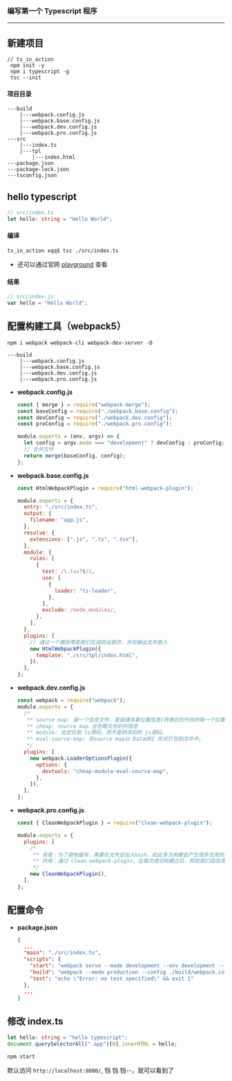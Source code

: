 ### 编写第一个 Typescript 程序

---

## 新建项目

```
// ts_in_action
 npm init -y
 npm i typescript -g
 tsc --init
```

#### 项目目录

```
---build
    |---webpack.config.js
    |---webpack.base.config.js
    |---webpack.dev.config.js
    |---webpack.pro.config.js
---src
    |---index.ts
    |---tpl
        |---index.html
---package.json
---package-lock.json
---tsconfig.json
```

## hello typescript

```ts
// src/index.ts
let hello: string = "Hello World";
```

#### 编译

```
ts_in_action xqq$ tsc ./src/index.ts
```

- 还可以通过官网 [playground](https://www.typescriptlang.org/play?#code/FAAhQ) 查看

#### 结果

```js
// src/index.js
var hello = "Hello World";
```

## 配置构建工具（webpack5）

```
npm i webpack webpack-cli webpack-dev-server -D
```

```
---build
    |---webpack.config.js
    |---webpack.base.config.js
    |---webpack.dev.config.js
    |---webpack.pro.config.js
```

- **webpack.config.js**

  ```js
  const { merge } = require("webpack-merge");
  const baseConfig = require("./webpack.base.config");
  const devConfig = require("./webpack.dev.config");
  const proConfig = require("./webpack.pro.config");

  module.exports = (env, argv) => {
    let config = argv.mode === "development" ? devConfig : proConfig;
    // 合并文件
    return merge(baseConfig, config);
  };
  ```

- **webpack.base.config.js**

  ```js
  const HtmlWebpackPlugin = require("html-webpack-plugin");

  module.exports = {
    entry: "./src/index.ts",
    output: {
      filename: "app.js",
    },
    resolve: {
      extensions: [".js", ".ts", ".tsx"],
    },
    module: {
      rules: [
        {
          test: /\.tsx?$/i,
          use: [
            {
              loader: "ts-loader",
            },
          ],
          exclude: /node_modules/,
        },
      ],
    },
    plugins: [
      // 通过一个模版帮助我们生成网站首页，并将输出文件嵌入
      new HtmlWebpackPlugin({
        template: "./src/tpl/index.html",
      }),
    ],
  };
  ```

- **webpack.dev.config.js**

  ```js
  const webpack = require("webpack");
  module.exports = {
    /*
     ** source map: 是一个信息文件，里面储存着位置信息(转换后的代码的每一个位置，所对应的转换前的位置)。
     ** cheap: source map 会忽略文件的列信息
     ** module: 会定位到 ts源码，而不是转译后的 js源码。
     ** eval-source-map: 将source map以 DataURI 形式打包到文件中。
     */
    plugins: [
      new webpack.LoaderOptionsPlugin({
        options: {
          devtools: "cheap-module-eval-source-map",
        },
      }),
    ],
  };
  ```

- **webpack.pro.config.js**

  ```js
  const { CleanWebpackPlugin } = require("clean-webpack-plugin");

  module.exports = {
    plugins: [
      /*
       ** 背景：为了避免缓存，需要在文件后加入hash，如此多次构建会产生很多无用的文件
       ** 作用：通过 clean-webpack-plugin，在每次成功构建之后，帮助我们自动清空dist目录
       */
      new CleanWebpackPlugin(),
    ],
  };
  ```

## 配置命令

- **package.json**

  ```json
  {
    ...
    "main": "./src/index.ts",
    "scripts": {
      "start": "webpack serve --mode development --env development --config ./build/webpack.config.js",
      "build": "webpack --mode production --config ./build/webpack.config.js",
      "test": "echo \"Error: no test specified\" && exit 1"
    },
    ...
  }
  ```

## 修改 index.ts

```ts
let hello: string = "hello typescript";
document.querySelectorAll(".app")[0].innerHTML = hello;
```

```
npm start
```

默认访问 `http://localhost:8080/`, 铛 铛 铛--，就可以看到了
